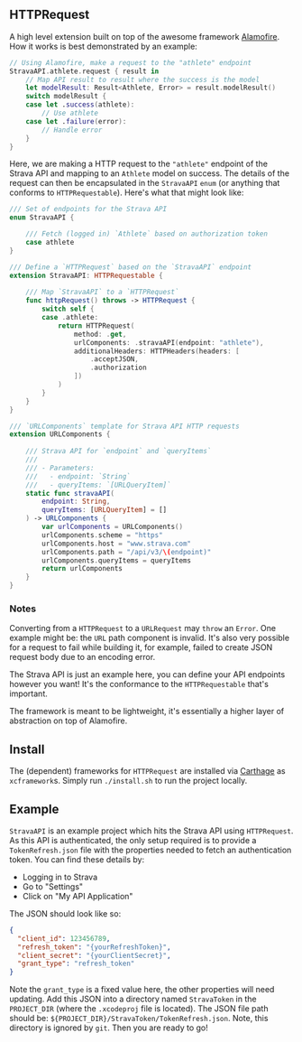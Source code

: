 ## HTTPRequest 

A high level extension built on top of the awesome framework [Alamofire](https://github.com/Alamofire/Alamofire).  
How it works is best demonstrated by an example:

```swift
// Using Alamofire, make a request to the "athlete" endpoint
StravaAPI.athlete.request { result in
    // Map API result to result where the success is the model
    let modelResult: Result<Athlete, Error> = result.modelResult()
    switch modelResult {
    case let .success(athlete):
        // Use athlete
    case let .failure(error):
        // Handle error
    }
}
```

Here, we are making a HTTP request to the `"athlete"` endpoint of the Strava API and mapping to an `Athlete` model on success.
The details of the request can then be encapsulated in the `StravaAPI` `enum` (or anything that conforms to `HTTPRequestable`).
Here's what that might look like:

```swift
/// Set of endpoints for the Strava API
enum StravaAPI {

    /// Fetch (logged in) `Athlete` based on authorization token
    case athlete
}

/// Define a `HTTPRequest` based on the `StravaAPI` endpoint
extension StravaAPI: HTTPRequestable {
    
    /// Map `StravaAPI` to a `HTTPRequest`
    func httpRequest() throws -> HTTPRequest {
        switch self {
        case .athlete:
            return HTTPRequest(
                method: .get,
                urlComponents: .stravaAPI(endpoint: "athlete"),
                additionalHeaders: HTTPHeaders(headers: [
                    .acceptJSON,
                    .authorization
                ])
            )
        }
    }
}

/// `URLComponents` template for Strava API HTTP requests
extension URLComponents {
    
    /// Strava API for `endpoint` and `queryItems`
    ///
    /// - Parameters:
    ///   - endpoint: `String`
    ///   - queryItems: `[URLQueryItem]`
    static func stravaAPI(
        endpoint: String,
        queryItems: [URLQueryItem] = []
    ) -> URLComponents {
        var urlComponents = URLComponents()
        urlComponents.scheme = "https"
        urlComponents.host = "www.strava.com"
        urlComponents.path = "/api/v3/\(endpoint)"
        urlComponents.queryItems = queryItems
        return urlComponents
    }
}
```

### Notes

Converting from a `HTTPRequest` to a `URLRequest` may `throw` an `Error`. One example might be: the `URL` path component is invalid.
It's also very possible for a request to fail while building it, for example, failed to create JSON request body due to an encoding error.

The Strava API is just an example here, you can define your API endpoints however you want! It's the conformance to the `HTTPRequestable` that's important.

The framework is meant to be lightweight, it's essentially a higher layer of abstraction on top of Alamofire.

## Install

The (dependent) frameworks for `HTTPRequest` are installed via [Carthage](https://github.com/Carthage/Carthage) as `xcframework`s.
Simply run `./install.sh` to run the project locally.

## Example

`StravaAPI` is an example project which hits the Strava API using `HTTPRequest`.
As this API is authenticated, the only setup required is to provide a `TokenRefresh.json` file with the properties needed to fetch an authentication token. 
You can find these details by:
- Logging in to Strava
- Go to "Settings"
- Click on "My API Application"

The JSON should look like so:
```json
{
  "client_id": 123456789,
  "refresh_token": "{yourRefreshToken}",
  "client_secret": "{yourClientSecret}",
  "grant_type": "refresh_token"
}
```
Note the `grant_type` is a fixed value here, the other properties will need updating.
Add this JSON  into a directory named `StravaToken` in the `PROJECT_DIR` (where the `.xcodeproj` file is located). 
The JSON file path should be: `${PROJECT_DIR}/StravaToken/TokenRefresh.json`.
Note, this directory is ignored by `git`.
Then you are ready to go!

